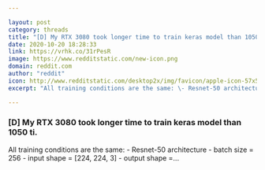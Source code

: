```yaml
---

layout: post
category: threads
title: "[D] My RTX 3080 took longer time to train keras model than 1050 ti."
date: 2020-10-20 18:28:33
link: https://vrhk.co/31rPesR
image: https://www.redditstatic.com/new-icon.png
domain: reddit.com
author: "reddit"
icon: http://www.redditstatic.com/desktop2x/img/favicon/apple-icon-57x57.png
excerpt: "All training conditions are the same: \- Resnet-50 architecture \- batch size = 256 \- input shape = \[224, 224, 3\] \- output shape =..."

---
```


### [D] My RTX 3080 took longer time to train keras model than 1050 ti.

All training conditions are the same: \- Resnet-50 architecture \- batch size = 256 \- input shape = \[224, 224, 3\] \- output shape =...